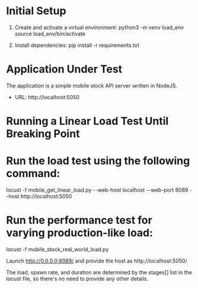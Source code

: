 # Initial Setup

1. Create and activate a virtual environment:
   python3 -m venv load_env
   source load_env/bin/activate

2. Install dependencies:
   pip install -r requirements.txt

# Application Under Test

The application is a simple mobile stock API server written in NodeJS.

- URL: http://localhost:5050

# Running a Linear Load Test Until Breaking Point

# Run the load test using the following command:
   locust -f mobile_get_linear_load.py --web-host localhost --web-port 8089 --host http://localhost:5050

# Run the performance test for varying production-like load:
   locust -f mobile_stock_real_world_load.py

Launch http://0.0.0.0:8089/ and provide the host as http://localhost:5050/

The load, spawn rate, and duration are determined by the stages[] list in the locust file, so there's no need to provide any other details.